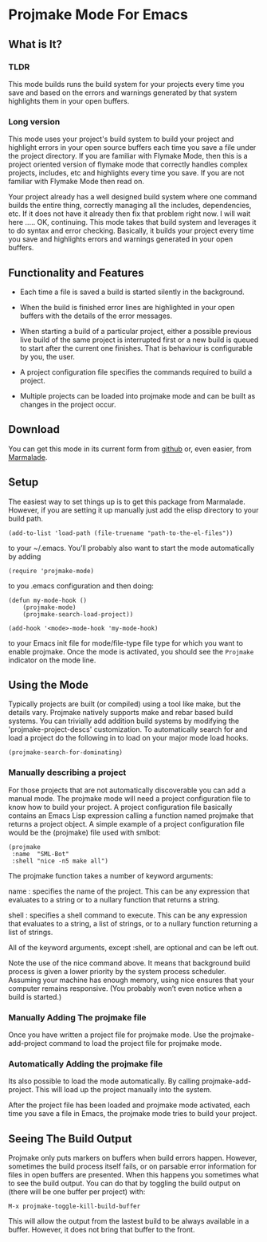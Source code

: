 Projmake Mode For Emacs
=======================

What is It?
-----------

### TLDR

This mode builds runs the build system for your projects every time
you save and based on the errors and warnings generated by that system
highlights them in your open buffers.

### Long version

This mode uses your project's build system to build your project and
highlight errors in your open source buffers each time you save a file
under the project directory. If you are familiar with Flymake Mode,
then this is a project oriented version of flymake mode that correctly
handles complex projects, includes, etc and highlights every time you
save. If you are not familiar with Flymake Mode then read on.

Your project already has a well designed build system where one
command builds the entire thing, correctly managing all the includes,
dependencies, etc. If it does not have it already then fix that
problem right now. I will wait here ..... OK, continuing. This mode
takes that build system and leverages it to do syntax and error
checking. Basically, it builds your project every time you save and
highlights errors and warnings generated in your open buffers.

Functionality and Features
--------------------------

* Each time a file is saved a build is started silently in the
  background.

* When the build is finished error lines are highlighted in your open
  buffers with the details of the error messages.

* When starting a build of a particular project, either a possible
  previous live build of the same project is interrupted first or a
  new build is queued to start after the current one finishes. That is
  behaviour is configurable by you, the user.

* A project configuration file specifies the commands required to
  build a project.

* Multiple projects can be loaded into projmake mode and can be built
  as changes in the project occur.


Download
--------

You can get this mode in its current form from
[github](http://github.com/ericbmerritt/projmake-mode) or, even
easier, from [Marmalade](http://marmalade-repo.org).

Setup
------

The easiest way to set things up is to get this package from
Marmalade. However, if you are setting it up manually just add the
elisp directory to your build path.

    (add-to-list 'load-path (file-truename "path-to-the-el-files"))

to your ~/.emacs. You’ll probably also want to start the mode
automatically by adding

    (require 'projmake-mode)

to you .emacs configuration and then doing:

    (defun my-mode-hook ()
        (projmake-mode)
        (projmake-search-load-project))

    (add-hook '<mode>-mode-hook 'my-mode-hook)


to your Emacs init file for mode/file-type file type for which you
want to enable projmake. Once the mode is activated,
you should see the `Projmake` indicator on the mode line.

Using the Mode
--------------

Typically projects are built (or compiled) using a tool like make, but
the details vary. Projmake natively supports make and rebar based
build systems. You can trivially add addition build systems by
modifying the 'projmake-project-descs' customization. To automatically
search for and load a project do the following in to load on your
major mode load hooks.

    (projmake-search-for-dominating)


### Manually describing a project

For those projects that are not automatically discoverable you can add
a manual mode. The projmake mode will need a project configuration file to
know how to build your project. A project configuration file basically
contains an Emacs Lisp expression calling a function named projmake
that returns a project object. A simple example of a project
configuration file would be the (projmake) file used with smlbot:

    (projmake
     :name  "SML-Bot"
     :shell "nice -n5 make all")

The projmake function takes a number of keyword arguments:

name
: specifies the name of the project. This can be any expression that
  evaluates to a string or to a nullary function that returns a
  string.

shell
: specifies a shell command to execute. This can be any expression
  that evaluates to a string, a list of strings, or to a nullary
  function returning a list of strings.

All of the keyword arguments, except :shell, are optional and can be
left out.

Note the use of the nice command above. It means that background build
process is given a lower priority by the system process
scheduler. Assuming your machine has enough memory, using nice ensures
that your computer remains responsive. (You probably won’t even notice
when a build is started.)

### Manually Adding The projmake file

Once you have written a project file for projmake mode. Use the
projmake-add-project command to load the project file for projmake
mode.

### Automatically Adding the projmake file

Its also possible to load the mode automatically. By calling
projmake-add-project. This will load up the project manually into the
system.

After the project file has been loaded and projmake mode activated,
each time you save a file in Emacs, the projmake mode tries to build
your project.

Seeing The Build Output
-----------------------

Projmake only puts markers on buffers when build errors
happen. However, sometimes the build process itself fails, or on
parsable error information for files in open buffers are
presented. When this happens you sometimes what to see the build
output. You can do that by toggling the build output on (there will be
one buffer per project) with:

    M-x projmake-toggle-kill-build-buffer

This will allow the output from the lastest build to be always
available in a buffer. However, it does not bring that buffer to the
front.
